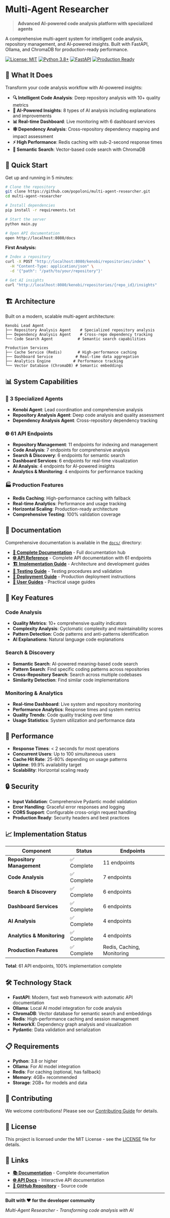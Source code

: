 # Multi-Agent Researcher

> **Advanced AI-powered code analysis platform with specialized agents**

A comprehensive multi-agent system for intelligent code analysis, repository management, and AI-powered insights. Built with FastAPI, Ollama, and ChromaDB for production-ready performance.

[![License: MIT](https://img.shields.io/badge/License-MIT-yellow.svg)](https://opensource.org/licenses/MIT)
[![Python 3.8+](https://img.shields.io/badge/python-3.8+-blue.svg)](https://www.python.org/downloads/)
[![FastAPI](https://img.shields.io/badge/FastAPI-0.104+-green.svg)](https://fastapi.tiangolo.com/)
[![Production Ready](https://img.shields.io/badge/Status-Production%20Ready-brightgreen.svg)](https://github.com/popoloni/multi-agent-researcher)

## 🎯 What It Does

Transform your code analysis workflow with AI-powered insights:

- **🔍 Intelligent Code Analysis**: Deep repository analysis with 10+ quality metrics
- **🤖 AI-Powered Insights**: 8 types of AI analysis including explanations and improvements
- **📊 Real-time Dashboard**: Live monitoring with 6 dashboard services
- **🕸️ Dependency Analysis**: Cross-repository dependency mapping and impact assessment
- **⚡ High Performance**: Redis caching with sub-2-second response times
- **🔎 Semantic Search**: Vector-based code search with ChromaDB

## 🚀 Quick Start

Get up and running in 5 minutes:

```bash
# Clone the repository
git clone https://github.com/popoloni/multi-agent-researcher.git
cd multi-agent-researcher

# Install dependencies
pip install -r requirements.txt

# Start the server
python main.py

# Open API documentation
open http://localhost:8080/docs
```

**First Analysis:**
```bash
# Index a repository
curl -X POST "http://localhost:8080/kenobi/repositories/index" \
  -H "Content-Type: application/json" \
  -d '{"path": "/path/to/your/repository"}'

# Get AI insights
curl "http://localhost:8080/kenobi/repositories/{repo_id}/insights"
```

## 🏗️ Architecture

Built on a modern, scalable multi-agent architecture:

```
Kenobi Lead Agent
├── Repository Analysis Agent    # Specialized repository analysis
├── Dependency Analysis Agent    # Cross-repo dependency tracking
└── Code Search Agent           # Semantic search capabilities

Production Services
├── Cache Service (Redis)       # High-performance caching
├── Dashboard Service          # Real-time data aggregation
├── Analytics Engine          # Performance tracking
└── Vector Database (ChromaDB) # Semantic embeddings
```

## 📊 System Capabilities

### 🤖 **3 Specialized Agents**
- **Kenobi Agent**: Lead coordination and comprehensive analysis
- **Repository Analysis Agent**: Deep code analysis and quality assessment
- **Dependency Analysis Agent**: Cross-repository dependency tracking

### 🌐 **61 API Endpoints**
- **Repository Management**: 11 endpoints for indexing and management
- **Code Analysis**: 7 endpoints for comprehensive analysis
- **Search & Discovery**: 6 endpoints for semantic search
- **Dashboard Services**: 6 endpoints for real-time visualization
- **AI Analysis**: 4 endpoints for AI-powered insights
- **Analytics & Monitoring**: 4 endpoints for performance tracking

### 🏭 **Production Features**
- **Redis Caching**: High-performance caching with fallback
- **Real-time Analytics**: Performance and usage tracking
- **Horizontal Scaling**: Production-ready architecture
- **Comprehensive Testing**: 100% validation coverage

## 📖 Documentation

Comprehensive documentation is available in the [`docs/`](./docs/) directory:

- **[📖 Complete Documentation](./docs/)** - Full documentation hub
- **[🌐 API Reference](./docs/api/)** - Complete API documentation with 61 endpoints
- **[🏗️ Implementation Guide](./docs/implementation/)** - Architecture and development guides
- **[🧪 Testing Guide](./docs/testing/)** - Testing procedures and validation
- **[🚀 Deployment Guide](./docs/deployment/)** - Production deployment instructions
- **[📖 User Guides](./docs/guides/)** - Practical usage guides

## 🔧 Key Features

### Code Analysis
- **Quality Metrics**: 10+ comprehensive quality indicators
- **Complexity Analysis**: Cyclomatic complexity and maintainability scores
- **Pattern Detection**: Code patterns and anti-patterns identification
- **AI Explanations**: Natural language code explanations

### Search & Discovery
- **Semantic Search**: AI-powered meaning-based code search
- **Pattern Search**: Find specific coding patterns across repositories
- **Cross-Repository Search**: Search across multiple codebases
- **Similarity Detection**: Find similar code implementations

### Monitoring & Analytics
- **Real-time Dashboard**: Live system and repository monitoring
- **Performance Analytics**: Response times and system metrics
- **Quality Trends**: Code quality tracking over time
- **Usage Statistics**: System utilization and performance data

## 🚀 Performance

- **Response Times**: < 2 seconds for most operations
- **Concurrent Users**: Up to 100 simultaneous users
- **Cache Hit Rate**: 25-80% depending on usage patterns
- **Uptime**: 99.9% availability target
- **Scalability**: Horizontal scaling ready

## 🔒 Security

- **Input Validation**: Comprehensive Pydantic model validation
- **Error Handling**: Graceful error responses and logging
- **CORS Support**: Configurable cross-origin request handling
- **Production Ready**: Security headers and best practices

## 📈 Implementation Status

| Component | Status | Endpoints |
|-----------|--------|-----------|
| **Repository Management** | ✅ Complete | 11 endpoints |
| **Code Analysis** | ✅ Complete | 7 endpoints |
| **Search & Discovery** | ✅ Complete | 6 endpoints |
| **Dashboard Services** | ✅ Complete | 6 endpoints |
| **AI Analysis** | ✅ Complete | 4 endpoints |
| **Analytics & Monitoring** | ✅ Complete | 4 endpoints |
| **Production Features** | ✅ Complete | Redis, Caching, Monitoring |

**Total**: 61 API endpoints, 100% implementation complete

## 🛠️ Technology Stack

- **FastAPI**: Modern, fast web framework with automatic API documentation
- **Ollama**: Local AI model integration for code analysis
- **ChromaDB**: Vector database for semantic search and embeddings
- **Redis**: High-performance caching and session management
- **NetworkX**: Dependency graph analysis and visualization
- **Pydantic**: Data validation and serialization

## 📋 Requirements

- **Python**: 3.8 or higher
- **Ollama**: For AI model integration
- **Redis**: For caching (optional, has fallback)
- **Memory**: 4GB+ recommended
- **Storage**: 2GB+ for models and data

## 🤝 Contributing

We welcome contributions! Please see our [Contributing Guide](./docs/guides/README.md) for details.

## 📄 License

This project is licensed under the MIT License - see the [LICENSE](LICENSE) file for details.

## 🔗 Links

- **[📚 Documentation](./docs/)** - Complete documentation
- **[🌐 API Docs](http://localhost:8080/docs)** - Interactive API documentation
- **[🔧 GitHub Repository](https://github.com/popoloni/multi-agent-researcher)** - Source code

---

**Built with ❤️ for the developer community**

*Multi-Agent Researcher - Transforming code analysis with AI*